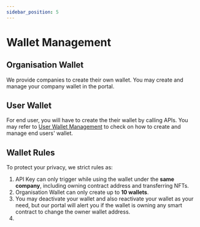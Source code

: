 ```yaml
---
sidebar_position: 5
---
```


# Wallet Management
## Organisation Wallet
We provide companies to create their own wallet. You may create and manage your company wallet in the portal.

## User Wallet
For end user, you will have to create the their wallet by calling APIs. You may refer to [User Wallet Management](/docs/services/wallet-management/overview.md) to check on how to create and manage end users' wallet.


## Wallet Rules
To protect your privacy, we strict rules as:
1. API Key can only trigger while using the wallet under the **same company**, including owning contract address and transferring NFTs.
2. Organisation Wallet can only create up to **10 wallets**.
3. You may deactivate your wallet and also reactivate your wallet as your need, but our portal will alert you if the wallet is owning any smart contract to change the owner wallet address.
4. 